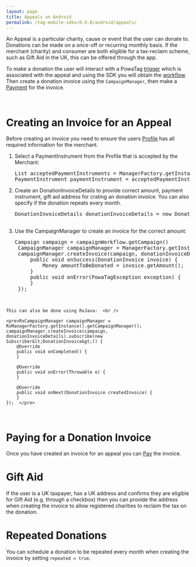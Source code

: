 ```yaml
---
layout: page
title: Appeals on Android
permalink: /tag-mobile-sdks/0.9.8/android/appeals/
---
```


An Appeal is a particular charity, cause or event that the user can donate to. Donations can be made on a once-off or recurring monthly basis. If the merchant (charity) and consumer are both eligible for a tax-reclaim scheme, such as Gift Aid in the UK, this can be offered through the app.

To make a donation the user will interact with a PowaTag [trigger]({{site.baseurl}}/tag-mobile-sdks/0.9.8/android/triggers/) which is associated with the appeal and using the SDK you will obtain the  [workflow]({{site.baseurl}}/tag-mobile-sdks/0.9.8/android/workflows/). 
Then create a donation invoice using the `CampaignManager`, then make a [Payment]({{site.baseurl}}/tag-mobile-sdks/0.9.8/android/payments/) for the invoice.

<br />

# Creating an Invoice for an Appeal

Before creating an invoice you need to ensure the users [Profile]({{site.baseurl}}/tag-mobile-sdks/0.9.8/android/profile/) has all required information for the merchant.

1. Select a PaymentInstrument from the Profile that is accepted by the Merchant:

    <pre>List<PaymentMethodAlias> acceptedPaymentInstruments = ManagerFactory.getInstance().getProfileManager().getCurrentProfile().getAcceptedPaymentInstruments(merchant);
   PaymentInstrument paymentInstrument = acceptedPaymentInstruments.get(0);</pre>

2. Create an DonationInvoiceDetails to provide correct amount, payment instrument, gift aid address for crating an donation invoice. You can also specify if the donation repeats every month.

	<pre>DonationInvoiceDetails donationInvoiceDetails = new DonationInvoiceDetails(amount, repeated, paymentInstrument, giftAidAddress);

3. Use the CampaignManager to create an invoice for the correct amount:

	<pre>Campaign campaign = campaignWorkflow.getCampaign()
	CampaignManager campaignManager = ManagerFactory.getInstance().getCampaignManager();
	campaignManager.createInvoice(campaign, donationInvoiceDetails, new PowaTagCallback&lt;DonationInvoice&gt;() {
		public void onSuccess(DonationInvoice invoice) {
			Money amountToBeDonated = invoice.getAmount();
		}
		public void onError(PowaTagException exception) {
		}
	});</pre>

<br />

	This can also be done using RxJava:  <br />
	
    <pre>RxCampaignManager campaignManager = RxManagerFactory.getInstance().getCampaignManager();
    campaignManager.createInvoice(campaign, donationInvoiceDetails).subscribe(new Subscriber&lt;DonationInvoice&gt;() {
		@Override
		public void onCompleted() {
		} 
 
		@Override
		public void onError(Throwable e) {
		}

		@Override
		public void onNext(DonationInvoice createdInvoice) {
		}
    });  </pre>  

<br/>

# Paying for a Donation Invoice

Once you have created an invoice for an appeal you can [Pay]({{site.baseurl}}/tag-mobile-sdks/0.9.8/android/payments/) the invoice.

# Gift Aid

If the user is a UK taxpayer, has a UK address and confirms they are eligible for Gift Aid (e.g. through a checkbox) then you can provide the address when creating the invoice to allow registered charities to reclaim the tax on the donation.

# Repeated Donations

You can schedule a donation to be repeated every month when creating the invoice by setting `repeated = true`.